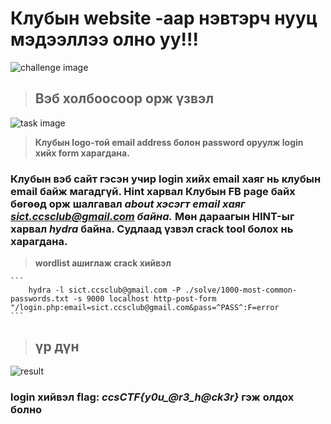 # Клубын website -аар нэвтэрч нууц мэдээллээ олно уу!!!

![challenge image](https://github.com/ccs-club/CCS-30Day-CTF-2021/blob/badangel/30-Day/Day-16/tasks/challenge.png)


> ## **Вэб холбоосоор орж үзвэл** 

![task image](https://github.com/ccs-club/CCS-30Day-CTF-2021/blob/badangel/30-Day/Day-16/tasks/task.png)

> **Клубын logo-той email address болон password оруулж login хийх form харагдана.**

### Клубын вэб сайт гэсэн учир login хийх email хаяг нь клубын email байж магадгүй. Hint харвал Клубын FB page байх бөгөөд орж шалгавал *about хэсэгт email хаяг sict.ccsclub@gmail.com байна.* Мөн дараагын HINT-ыг харвал *hydra* байна. Cудлаад үзвэл crack tool болох нь харагдана.

> **wordlist ашиглаж crack хийвэл**

    ```
        hydra -l sict.ccsclub@gmail.com -P ./solve/1000-most-common-passwords.txt -s 9000 localhost http-post-form "/login.php:email=sict.ccsclub@gmail.com&pass=^PASS^:F=error
    ```
> ## үр дүн

![result](https://github.com/ccs-club/CCS-30Day-CTF-2021/blob/badangel/30-Day/Day-16/tasks/result.png)

### login хийвэл flag: *ccsCTF{y0u_@r3_h@ck3r}* гэж олдох болно

